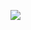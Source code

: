 ![](https://github-readme-stats.vercel.app/api?username=clr1235&show_icons=true&theme=dark&count_private=true)
